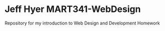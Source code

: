 # Jeff Hyer MART341-WebDesign
Repository for my introduction to Web Design and Development Homework
